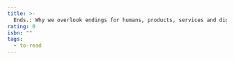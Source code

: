 ```yaml
---
title: >-
  Ends.: Why we overlook endings for humans, products, services and digital. And why we shouldn’t.
rating: 0
isbn: ""
tags:
  - to-read
---
```


